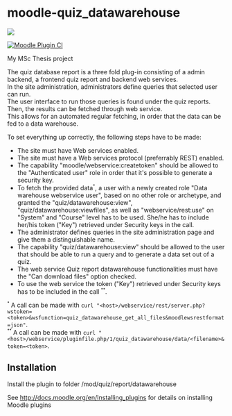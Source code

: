 # moodle-quiz_datawarehouse
![](https://github.com/lucaboesch/moodle-quiz_datawarehouse/actions/workflows/moodle-plugin-ci.yml/badge.svg)


[![Moodle Plugin CI](https://github.com/moodle-an-hochschulen/moodle-theme_boost_union/workflows/Moodle%20Plugin%20CI/badge.svg?branch=master)](https://github.com/moodle-an-hochschulen/moodle-theme_boost_union/actions?query=workflow%3A%22Moodle+Plugin+CI%22+branch%3Amaster)

My MSc Thesis project

The quiz database report is a three fold plug-in consisting of a admin backend, a frontend quiz report and backend web services.  
In the site administration, administrators define queries that selected user can run.  
The user interface to run those queries is found under the quiz reports.  
Then, the results can be fetched through web service.  
This allows for an automated regular fetching, in order that the data can be fed to a data warehouse.

To set everything up correctly, the following steps have to be made:

*   The site must have Web services enabled.
*   The site must have a Web services protocol (preferrably REST) enabled.
*   The capability "moodle/webservice:createtoken" should be allowed to the "Authenticated user" role in order that it's possible to generate a security key.
*   To fetch the provided data<sup><small>&#42;</small></sup>, a user with a newly created role "Data warehouse webservice user", based on no other role or archetype, and granted the "quiz/datawarehouse:view", "quiz/datawarehouse:viewfiles", as well as "webservice/rest:use" on "System" and "Course" level has to be used. She/he has to include her/his token ("Key") retrieved under Security keys in the call.
*   The administrator defines queries in the site administration page and give them a distinguishable name.
*   The capability "quiz/datawarehouse:view" should be allowed to the user that should be able to run a query and to generate a data set out of a quiz.
*   The web service Quiz report datawarehouse functionalities must have the "Can download files" option checked.
*   To use the web service the token ("Key") retrieved under Security keys has to be included in the call <sup><small>&#42;&#42;</small></sup>.

<sup><small>&#42;</small></sup> A call can be made with `curl "<host>/webservice/rest/server.php?wstoken=<token>&wsfunction=quiz_datawarehouse_get_all_files&moodlewsrestformat=json"`.<br/>
<sup><small>&#42;&#42;</small></sup> A call can be made with `curl "<host>/webservice/pluginfile.php/1/quiz_datawarehouse/data/<filename>&token=<token>`.

Installation
------------

Install the plugin to folder
/mod/quiz/report/datawarehouse

See http://docs.moodle.org/en/Installing_plugins for details on installing Moodle plugins
